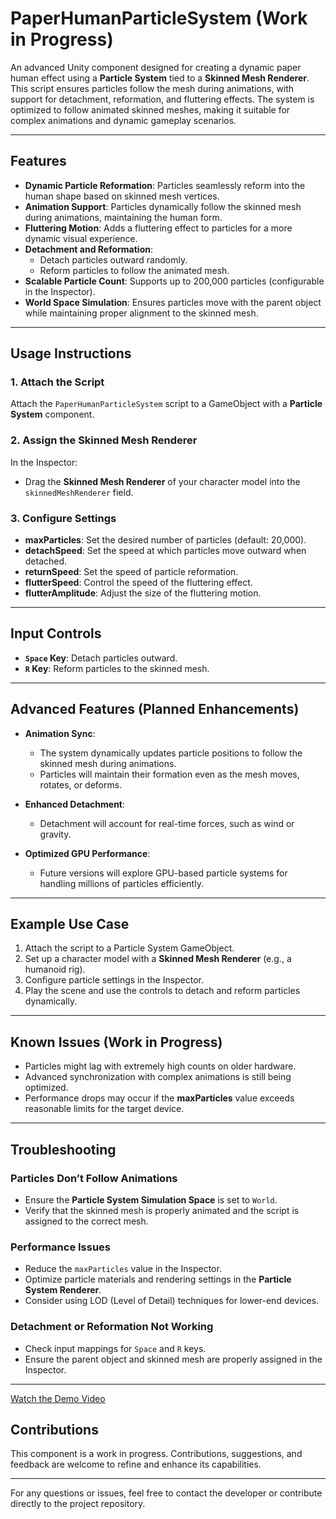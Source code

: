 # PaperHumanParticleSystem (Work in Progress)

An advanced Unity component designed for creating a dynamic paper human effect using a **Particle System** tied to a **Skinned Mesh Renderer**. This script ensures particles follow the mesh during animations, with support for detachment, reformation, and fluttering effects. The system is optimized to follow animated skinned meshes, making it suitable for complex animations and dynamic gameplay scenarios.

---

## Features

- **Dynamic Particle Reformation**: Particles seamlessly reform into the human shape based on skinned mesh vertices.
- **Animation Support**: Particles dynamically follow the skinned mesh during animations, maintaining the human form.
- **Fluttering Motion**: Adds a fluttering effect to particles for a more dynamic visual experience.
- **Detachment and Reformation**:
  - Detach particles outward randomly.
  - Reform particles to follow the animated mesh.
- **Scalable Particle Count**: Supports up to 200,000 particles (configurable in the Inspector).
- **World Space Simulation**: Ensures particles move with the parent object while maintaining proper alignment to the skinned mesh.

---

## Usage Instructions

### 1. Attach the Script

Attach the `PaperHumanParticleSystem` script to a GameObject with a **Particle System** component.

### 2. Assign the Skinned Mesh Renderer

In the Inspector:
- Drag the **Skinned Mesh Renderer** of your character model into the `skinnedMeshRenderer` field.

### 3. Configure Settings

- **maxParticles**: Set the desired number of particles (default: 20,000).
- **detachSpeed**: Set the speed at which particles move outward when detached.
- **returnSpeed**: Set the speed of particle reformation.
- **flutterSpeed**: Control the speed of the fluttering effect.
- **flutterAmplitude**: Adjust the size of the fluttering motion.

---

## Input Controls

- **`Space` Key**: Detach particles outward.
- **`R` Key**: Reform particles to the skinned mesh.

---

## Advanced Features (Planned Enhancements)

- **Animation Sync**:
  - The system dynamically updates particle positions to follow the skinned mesh during animations.
  - Particles will maintain their formation even as the mesh moves, rotates, or deforms.

- **Enhanced Detachment**:
  - Detachment will account for real-time forces, such as wind or gravity.

- **Optimized GPU Performance**:
  - Future versions will explore GPU-based particle systems for handling millions of particles efficiently.

---

## Example Use Case

1. Attach the script to a Particle System GameObject.
2. Set up a character model with a **Skinned Mesh Renderer** (e.g., a humanoid rig).
3. Configure particle settings in the Inspector.
4. Play the scene and use the controls to detach and reform particles dynamically.

---

## Known Issues (Work in Progress)

- Particles might lag with extremely high counts on older hardware.
- Advanced synchronization with complex animations is still being optimized.
- Performance drops may occur if the **maxParticles** value exceeds reasonable limits for the target device.

---

## Troubleshooting

### Particles Don’t Follow Animations

- Ensure the **Particle System Simulation Space** is set to `World`.
- Verify that the skinned mesh is properly animated and the script is assigned to the correct mesh.

### Performance Issues

- Reduce the `maxParticles` value in the Inspector.
- Optimize particle materials and rendering settings in the **Particle System Renderer**.
- Consider using LOD (Level of Detail) techniques for lower-end devices.

### Detachment or Reformation Not Working

- Check input mappings for `Space` and `R` keys.
- Ensure the parent object and skinned mesh are properly assigned in the Inspector.

---
[Watch the Demo Video](video/demo.mp4)



## Contributions

This component is a work in progress. Contributions, suggestions, and feedback are welcome to refine and enhance its capabilities.

---

For any questions or issues, feel free to contact the developer or contribute directly to the project repository.

